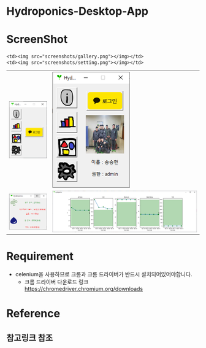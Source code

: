 # Hydroponics-Desktop-App

# ScreenShot

<table>
  <tr>
    <td><img src="screenshots/before_login.png"></img></td>
    <td><img src="screenshots/after_login.png"></img></td>
    
  </tr>
  <tr>
  <td><img src="screenshots/info.png"></img></td>
  <td><img src="screenshots/graph.png"></img></td>
  </tr>
  <tr>
    
    <td><img src="screenshots/gallery.png"></img></td>
    <td><img src="screenshots/setting.png"></img></td>
  </tr>
</table>
  

# Requirement

- celenium을 사용하므로 크롬과 크롬 드라이버가 반드시 설치되어있어야합니다.
  - 크롬 드라이버 다운로드 링크 https://chromedriver.chromium.org/downloads



# Reference

## 참고링크 참조
